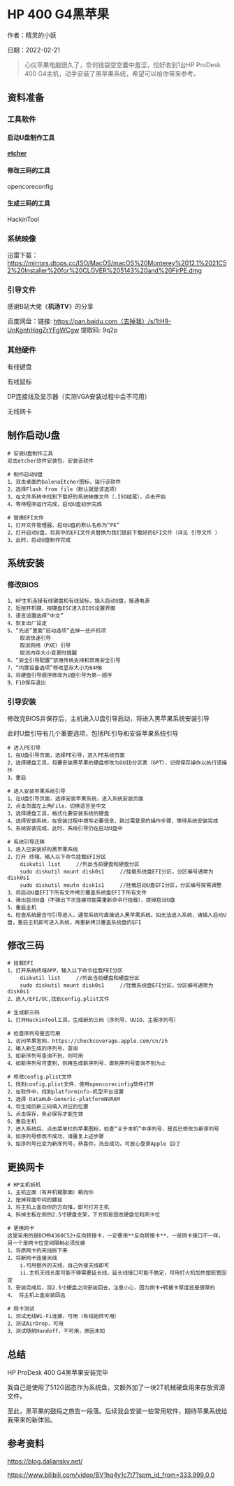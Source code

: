 # HP 400 G4黑苹果

作者：精灵的小妖

日期：2022-02-21

> 心仪苹果电脑很久了，奈何钱袋空空囊中羞涩，恰好收到1台HP ProDesk 400 G4主机，动手安装了黑苹果系统，希望可以给你带来参考。

## 资料准备

### 工具软件

#### **启动U盘制作工具**

**[etcher](https://etcher.io/)**

#### **修改三码的工具**

opencoreconfig

#### 生成三码的工具

HackinTool

### 系统映像

迅雷下载：https://mirrors.dtops.cc/ISO/MacOS/macOS%20Monterey%2012.1%2021C52%20Installer%20for%20CLOVER%205143%20and%20FirPE.dmg

### 引导文件

感谢B站大佬《**机汤TV**》的分享

百度网盘：链接: https://pan.baidu.com（去掉我）/s/1tH9-UnKgnhHqgZrYFgWCgw 提取码: 9q2p

### 其他硬件

有线键盘

有线鼠标

DP连接线及显示器（实测VGA安装过程中会不可用）

无线网卡

<!--该主机自带的网卡可能不支持黑苹果系统，请留意更换-->

<!--该EFI默认都支持943224博通653开头的网卡，94360CS2也免驱，其他需要自行调试-->

## 制作启动U盘

```
# 安装U盘制作工具
双击etcher软件安装包，安装该软件

# 制作启动U盘
1、双击桌面的balenaEtcher图标，运行该软件
2、选择Flash from file（默认就是该选项）
3、在文件系统中找到下载好的系统映像文件（.ISO结尾），点击开始
4、等待程序运行完成，启动U盘初步完成

# 替换EFI文件
1、打开文件管理器，启动U盘的默认名称为“PE”
2、打开启动U盘，将其中的EFI文件夹替换为我们提前下载好的EFI文件（详见 引导文件 ）
3、此时，启动U盘制作完成

```



## 系统安装

### 修改BIOS

```
1、HP主机连接有线键盘和有线鼠标，插入启动U盘，接通电源
2、短按开机键，按键盘ESC进入BIOS设置界面
3、语言设置选择“中文”
4、恢复出厂设定
5、“先进”里面“启动选项”去掉一些开机项
	取消快速引导
	取消网络（PXE）引导
	取消内存大小变更时提醒
6、“安全引导配置”禁用传统支持和禁用安全引导
7、“内置设备选项”修改显存大小为64MB
8、将硬盘引导顺序修改为U盘引导为第一顺序
9、F10保存退出
```

### 引导安装

修改完BIOS并保存后，主机进入U盘引导启动，将进入黑苹果系统安装引导

此时U盘引导有几个重要选项，包括PE引导和安装苹果系统引导

```
# 进入PE引导
1、在U盘引导页面，选择PE引导，进入PE系统页面
2、选择硬盘工具，将要安装黑苹果的硬盘修改为GUID分区表（GPT），记得保存操作以执行该操作
3、重启

# 进入安装苹果系统引导
1、在U盘引导页面，选择安装苹果系统，进入系统安装页面
2、点击页面左上角File，切换语言至中文
3、选择硬盘工具，格式化要安装系统的硬盘
4、选择安装系统，在安装过程中填写必要信息，跳过需登录的操作步骤，等待系统安装完成
5、系统安装完成，此时，系统引导仍在启动U盘中

# 系统引导迁移
1、进入已安装好的黑苹果系统
2、打开 终端，输入以下命令挂载EFI分区
	diskutil list     //列出当前硬盘和硬盘分区
	sudo diskutil mount disk0s1		//挂载系统盘EFI分区，分区编号通常为disk0s1
	sudo diskutil moutn disk1s1		//挂载启动U盘EFI分区，分区编号按需调整
3、将启动U盘EFI下所有文件拷贝覆盖系统盘EFI下所有文件
4、弹出启动U盘（不弹出下次连接可能需重新命令行挂载），拔掉启动U盘
5、重启主机
6、检查系统是否可引导进入，通常系统可直接进入黑苹果系统。如无法进入系统，请插入启动U盘，重启主机即可进入系统，再重新拷贝覆盖系统盘的EFI
```



## 修改三码

```
# 挂载EFI
1、打开系统终端APP，输入以下命令挂载FEI分区
	diskutil list     //列出当前硬盘和硬盘分区
	sudo diskutil mount disk0s1		//挂载系统盘EFI分区，分区编号通常为disk0s1
2、进入/EFI/OC,找到config.plist文件

# 生成新三码
1、打开HackinTool工具，生成新的三码（序列号、UUID、主板序列号）

# 检查序列号是否可用
1、访问苹果官网，https://checkcoverage.apple.com/cn/zh
2、输入新生成的序列号，查询
3、如新序列号查询不到，则可用
4、如新序列号可查到，则再生成新序列号，直到序列号查询不到为止

# 修改config.plist文件
1、找到config.plist文件，使用opencorecinfig软件打开
2、在软件中，找到platforminfo-机型平台设置
3、选择 DataHub-Generic-platformNVRAM
4、将生成的新三码填入对应的位置
5、点击保存，务必保存才能生效
6、重启主机
7、进入系统后，点击菜单栏的苹果图标，检查“关于本机”中序列号，是否已修改为新序列号
8、如序列号修改不成功，请重复上述步骤
9、如序列号已变为新序列号，恭喜你，洗白成功，可放心登录Apple ID了
```



## 更换网卡

```
# HP主机拆机
1、主机正面（有开机键那面）朝向你
2、扭掉背面中间的螺丝
3、将主机上盖向你的方向推，即可打开主机
4、拆掉主板左侧的2.5寸硬盘支架，下方即是固态硬盘位和网卡位

# 更换网卡
这里采用的是BCM94360CS2+反向转接卡，一定要用**反向转接卡**，一是网卡接口不一样，另一个是网卡位空间限制必须反接
1、将原网卡的天线拆下来
2、将新网卡连接天线
	i.可用额外的天线，自己外接天线即可
	ii.主机天线长度可能不够需要延长线，延长线接口可能不稳定，可用打火机加热塑胶管固定
3、安装完成后，将2.5寸硬盘之间安装回去，注意小心，因为网卡+转接卡厚度还是很厚的
4、 将主机上盖安装回去

# 网卡测试
1、测试无线Wi-Fi连接，可用（有线始终可用）
2、测试AirDrop，可用
3、测试随航Handoff，不可用，原因未知
```



## 总结

HP ProDesk 400 G4黑苹果安装完毕

我自己是使用了512G固态作为系统盘，又额外加了一块2T机械硬盘用来存放资源文件。

至此，黑苹果的鼓捣之旅告一段落。后续我会安装一些常用软件，期待苹果系统给我带来的新体验。

## 参考资料

https://blog.daliansky.net/

https://www.bilibili.com/video/BV1hq4y1c7t7?spm_id_from=333.999.0.0



